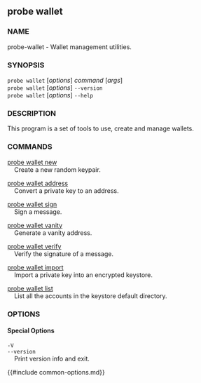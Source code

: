 ## probe wallet

### NAME

probe-wallet - Wallet management utilities.

### SYNOPSIS

`probe wallet` [*options*] *command* [*args*]  
`probe wallet` [*options*] `--version`  
`probe wallet` [*options*] `--help`

### DESCRIPTION

This program is a set of tools to use, create and manage wallets.

### COMMANDS

[probe wallet new](./probe-wallet-new.md)  
&nbsp;&nbsp;&nbsp;&nbsp;Create a new random keypair.

[probe wallet address](./probe-wallet-address.md)  
&nbsp;&nbsp;&nbsp;&nbsp;Convert a private key to an address.

[probe wallet sign](./probe-wallet-sign.md)  
&nbsp;&nbsp;&nbsp;&nbsp;Sign a message.

[probe wallet vanity](./probe-wallet-vanity.md)  
&nbsp;&nbsp;&nbsp;&nbsp;Generate a vanity address.

[probe wallet verify](./probe-wallet-verify.md)  
&nbsp;&nbsp;&nbsp;&nbsp;Verify the signature of a message.

[probe wallet import](./probe-wallet-import.md)  
&nbsp;&nbsp;&nbsp;&nbsp;Import a private key into an encrypted keystore.

[probe wallet list](./probe-wallet-list.md)  
&nbsp;&nbsp;&nbsp;&nbsp;List all the accounts in the keystore default directory.

### OPTIONS

#### Special Options

`-V`  
`--version`  
&nbsp;&nbsp;&nbsp;&nbsp;Print version info and exit.

{{#include common-options.md}}
